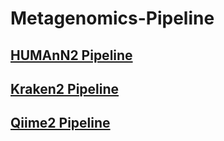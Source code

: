 # Metagenomics-Pipeline

## [HUMAnN2 Pipeline](HUMAnN2-Pipeline.ipynb)

## [Kraken2 Pipeline](Kraken2-Pipeline.ipynb)

## [Qiime2 Pipeline](QIIME2-Pipeline.ipynb)
